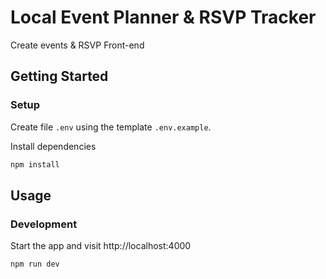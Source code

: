 # Local Event Planner & RSVP Tracker

Create events & RSVP Front-end

## Getting Started

### Setup
Create file `.env` using the template `.env.example`.

Install dependencies
```bash
npm install
```

## Usage

### Development
Start the app and visit http://localhost:4000
```bash
npm run dev
```

